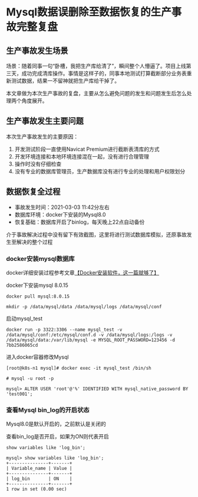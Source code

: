 # Mysql数据误删除至数据恢复的生产事故完整复盘
## 生产事故发生场景
场景：随着同事一句“卧槽，我把生产库给清了”，瞬间整个人懵逼了。项目上线第三天，成功完成清库操作。事情是这样子的，同事本地测试打算截断部分业务表重新测试数据，结果一不留神就把生产库给干掉了。

本文章做为本次生产事故的复盘，主要从怎么避免问题的发生和问题发生后怎么处理两个角度展开。

## 生产事故发生主要问题
本次生产事故发生的主要原因：
1. 开发测试阶段一直使用Navicat Premium进行截断表清库的方式
2. 开发环境连接和本地环境连接混在一起，没有进行合理管理
3. 操作时没有仔细检查
4. 没有专业的数据库管理员，生产数据库没有进行专业的处理和用户权限划分

## 数据恢复全过程

* 事故发生时间：2021-03-03 11:42分左右
* 数据库环境：docker下安装的Mysql8.0
* 恢复基础：数据库开启了binlog，每天晚上22点自动备份

介于事故解决过程中没有留下有效截图，这里将进行测试数据库模拟，还原事故发生至解决的整个过程

### docker安装mysql数据库
docker详细安装过程参考文章[【Docker安装软件，这一篇就够了】](https://zhangfz.blog.csdn.net/article/details/103405009)

docker下安装mysql 8.0.15
~~~
docker pull mysql:8.0.15
~~~

~~~
mkdir -p /data/mysql/data /data/mysql/logs /data/mysql/conf
~~~

启动mysql_test
~~~
docker run -p 3322:3306 --name mysql_test -v /data/mysql/conf:/etc/mysql/conf.d -v /data/mysql/logs:/logs -v /data/mysql/data:/var/lib/mysql -e MYSQL_ROOT_PASSWORD=123456 -d 7bb2586065cd
~~~

进入docker容器修改Mysql
~~~
[root@k8s-n1 mysql]# docker exec -it mysql_test /bin/sh

# mysql -u root -p

mysql> ALTER USER 'root'@'%' IDENTIFIED WITH mysql_native_password BY 'test001';
~~~

### 查看Mysql bin_log的开启状态
Mysql8.0是默认开启的，之前默认是关闭的

查看bin_log是否开启，如果为ON则代表开启

~~~
show variables like 'log_bin';
~~~

~~~
mysql> show variables like 'log_bin';
+---------------+-------+
| Variable_name | Value |
+---------------+-------+
| log_bin       | ON    |
+---------------+-------+
1 row in set (0.00 sec)
~~~~









